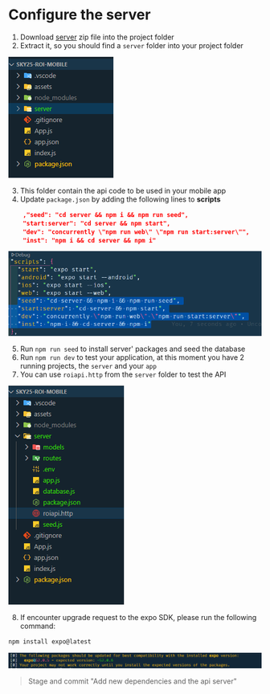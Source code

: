 # Configure the server

1. Download [server](./assets/server.zip) zip file into the project folder
2. Extract it, so you should find a `server` folder into your project folder

![a2](Images/JH_2025-06-01-20-49-41.png)

3. This folder contain the api code to be used in your mobile app
4. Update `package.json` by adding the following lines to **scripts**

```json
    ,"seed": "cd server && npm i && npm run seed",
    "start:server": "cd server && npm start",
    "dev": "concurrently \"npm run web\" \"npm run start:server\"",
    "inst": "npm i && cd server && npm i"
```

![a1](Images/JH_2025-06-01-20-45-44.png)

5. Run `npm run seed` to install server' packages and seed the database
6. Run `npm run dev` to test your application, at this moment you have 2 running projects, the `server` and your `app`
7. You can use `roiapi.http` from the `server` folder to test the API

![a3](Images/JH_2025-06-01-20-50-26.png)

8. If encounter upgrade request to the expo SDK, please run the following command:

```bash
npm install expo@latest
```

![](Images/JH_2024-11-14-13-03-16.png)

> Stage and commit "Add new dependencies and the api server"
